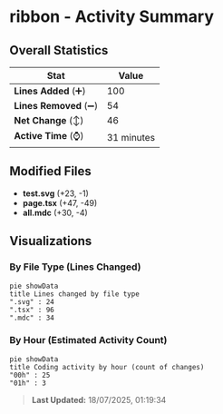 # ribbon - Activity Summary 

## Overall Statistics

| Stat                   | Value                                                             |
| ---------------------- | ----------------------------------------------------------------- |
| **Lines Added** (➕)   | 100                                          |
| **Lines Removed** (➖) | 54                                        |
| **Net Change** (↕)    | 46                |
| **Active Time** (⌚)   | 31 minutes |


## Modified Files
- **test.svg** (+23, -1)
- **page.tsx** (+47, -49)
- **all.mdc** (+30, -4)

## Visualizations

### By File Type (Lines Changed)

```mermaid
pie showData
title Lines changed by file type
".svg" : 24
".tsx" : 96
".mdc" : 34
```

### By Hour (Estimated Activity Count)

```mermaid
pie showData
title Coding activity by hour (count of changes)
"00h" : 25
"01h" : 3
```


> **Last Updated:** 18/07/2025, 01:19:34